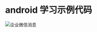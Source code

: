 # android 学习示例代码
![企业微信消息](https://user-images.githubusercontent.com/7897329/141403631-7b8d2c04-0b42-4ac8-b1b8-5e12d092b79b.png)
